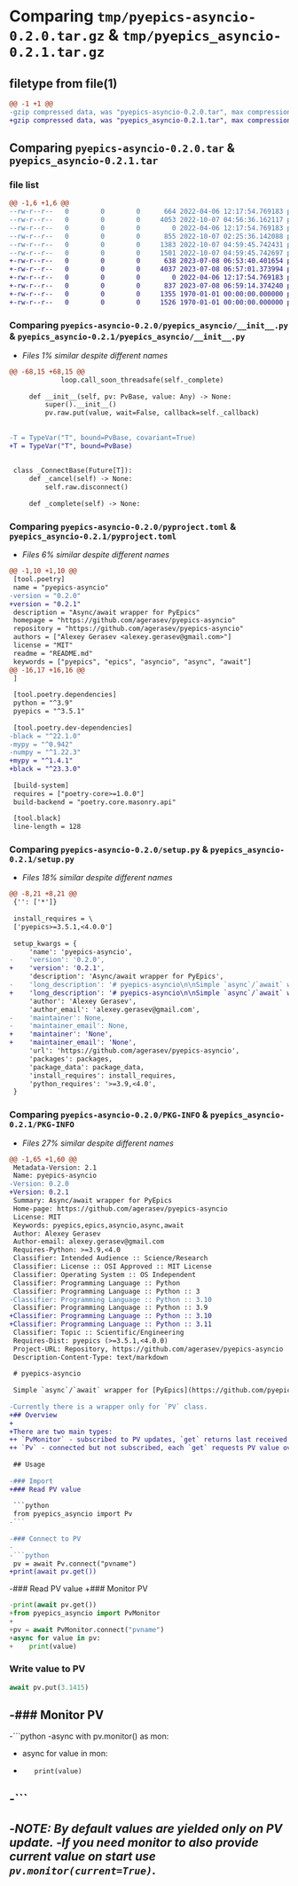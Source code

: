 # Comparing `tmp/pyepics-asyncio-0.2.0.tar.gz` & `tmp/pyepics_asyncio-0.2.1.tar.gz`

## filetype from file(1)

```diff
@@ -1 +1 @@
-gzip compressed data, was "pyepics-asyncio-0.2.0.tar", max compression
+gzip compressed data, was "pyepics_asyncio-0.2.1.tar", max compression
```

## Comparing `pyepics-asyncio-0.2.0.tar` & `pyepics_asyncio-0.2.1.tar`

### file list

```diff
@@ -1,6 +1,6 @@
--rw-r--r--   0        0        0      664 2022-04-06 12:17:54.769183 pyepics-asyncio-0.2.0/README.md
--rw-r--r--   0        0        0     4053 2022-10-07 04:56:36.162117 pyepics-asyncio-0.2.0/pyepics_asyncio/__init__.py
--rw-r--r--   0        0        0        0 2022-04-06 12:17:54.769183 pyepics-asyncio-0.2.0/pyepics_asyncio/py.typed
--rw-r--r--   0        0        0      855 2022-10-07 02:25:36.142088 pyepics-asyncio-0.2.0/pyproject.toml
--rw-r--r--   0        0        0     1383 2022-10-07 04:59:45.742431 pyepics-asyncio-0.2.0/setup.py
--rw-r--r--   0        0        0     1501 2022-10-07 04:59:45.742697 pyepics-asyncio-0.2.0/PKG-INFO
+-rw-r--r--   0        0        0      638 2023-07-08 06:53:40.401654 pyepics_asyncio-0.2.1/README.md
+-rw-r--r--   0        0        0     4037 2023-07-08 06:57:01.373994 pyepics_asyncio-0.2.1/pyepics_asyncio/__init__.py
+-rw-r--r--   0        0        0        0 2022-04-06 12:17:54.769183 pyepics_asyncio-0.2.1/pyepics_asyncio/py.typed
+-rw-r--r--   0        0        0      837 2023-07-08 06:59:14.374240 pyepics_asyncio-0.2.1/pyproject.toml
+-rw-r--r--   0        0        0     1355 1970-01-01 00:00:00.000000 pyepics_asyncio-0.2.1/setup.py
+-rw-r--r--   0        0        0     1526 1970-01-01 00:00:00.000000 pyepics_asyncio-0.2.1/PKG-INFO
```

### Comparing `pyepics-asyncio-0.2.0/pyepics_asyncio/__init__.py` & `pyepics_asyncio-0.2.1/pyepics_asyncio/__init__.py`

 * *Files 1% similar despite different names*

```diff
@@ -68,15 +68,15 @@
             loop.call_soon_threadsafe(self._complete)
 
     def __init__(self, pv: PvBase, value: Any) -> None:
         super().__init__()
         pv.raw.put(value, wait=False, callback=self._callback)
 
 
-T = TypeVar("T", bound=PvBase, covariant=True)
+T = TypeVar("T", bound=PvBase)
 
 
 class _ConnectBase(Future[T]):
     def _cancel(self) -> None:
         self.raw.disconnect()
 
     def _complete(self) -> None:
```

### Comparing `pyepics-asyncio-0.2.0/pyproject.toml` & `pyepics_asyncio-0.2.1/pyproject.toml`

 * *Files 6% similar despite different names*

```diff
@@ -1,10 +1,10 @@
 [tool.poetry]
 name = "pyepics-asyncio"
-version = "0.2.0"
+version = "0.2.1"
 description = "Async/await wrapper for PyEpics"
 homepage = "https://github.com/agerasev/pyepics-asyncio"
 repository = "https://github.com/agerasev/pyepics-asyncio"
 authors = ["Alexey Gerasev <alexey.gerasev@gmail.com>"]
 license = "MIT"
 readme = "README.md"
 keywords = ["pyepics", "epics", "asyncio", "async", "await"]
@@ -16,17 +16,16 @@
 ]
 
 [tool.poetry.dependencies]
 python = "^3.9"
 pyepics = "^3.5.1"
 
 [tool.poetry.dev-dependencies]
-black = "^22.1.0"
-mypy = "^0.942"
-numpy = "^1.22.3"
+mypy = "^1.4.1"
+black = "^23.3.0"
 
 [build-system]
 requires = ["poetry-core>=1.0.0"]
 build-backend = "poetry.core.masonry.api"
 
 [tool.black]
 line-length = 128
```

### Comparing `pyepics-asyncio-0.2.0/setup.py` & `pyepics_asyncio-0.2.1/setup.py`

 * *Files 18% similar despite different names*

```diff
@@ -8,21 +8,21 @@
 {'': ['*']}
 
 install_requires = \
 ['pyepics>=3.5.1,<4.0.0']
 
 setup_kwargs = {
     'name': 'pyepics-asyncio',
-    'version': '0.2.0',
+    'version': '0.2.1',
     'description': 'Async/await wrapper for PyEpics',
-    'long_description': '# pyepics-asyncio\n\nSimple `async`/`await` wrapper for [PyEpics](https://github.com/pyepics/pyepics).\n\nCurrently there is a wrapper only for `PV` class.\n\n## Usage\n\n### Import\n\n```python\nfrom pyepics_asyncio import Pv\n```\n\n### Connect to PV\n\n```python\npv = await Pv.connect("pvname")\n```\n\n### Read PV value\n\n```python\nprint(await pv.get())\n```\n\n### Write value to PV\n\n```python\nawait pv.put(3.1415)\n```\n\n### Monitor PV\n\n```python\nasync with pv.monitor() as mon:\n    async for value in mon:\n        print(value)\n```\n\n*NOTE: By default values are yielded only on PV update.*\n*If you need monitor to also provide current value on start use `pv.monitor(current=True)`.*\n',
+    'long_description': '# pyepics-asyncio\n\nSimple `async`/`await` wrapper for [PyEpics](https://github.com/pyepics/pyepics).\n\n## Overview\n\nThere are two main types:\n+ `PvMonitor` - subscribed to PV updates, `get` returns last received value.\n+ `Pv` - connected but not subscribed, each `get` requests PV value over network.\n\n## Usage\n\n### Read PV value\n\n```python\nfrom pyepics_asyncio import Pv\n\npv = await Pv.connect("pvname")\nprint(await pv.get())\n```\n\n### Monitor PV\n\n```python\nfrom pyepics_asyncio import PvMonitor\n\npv = await PvMonitor.connect("pvname")\nasync for value in pv:\n    print(value)\n```\n\n### Write value to PV\n\n```python\nawait pv.put(3.1415)\n```\n',
     'author': 'Alexey Gerasev',
     'author_email': 'alexey.gerasev@gmail.com',
-    'maintainer': None,
-    'maintainer_email': None,
+    'maintainer': 'None',
+    'maintainer_email': 'None',
     'url': 'https://github.com/agerasev/pyepics-asyncio',
     'packages': packages,
     'package_data': package_data,
     'install_requires': install_requires,
     'python_requires': '>=3.9,<4.0',
 }
```

### Comparing `pyepics-asyncio-0.2.0/PKG-INFO` & `pyepics_asyncio-0.2.1/PKG-INFO`

 * *Files 27% similar despite different names*

```diff
@@ -1,65 +1,60 @@
 Metadata-Version: 2.1
 Name: pyepics-asyncio
-Version: 0.2.0
+Version: 0.2.1
 Summary: Async/await wrapper for PyEpics
 Home-page: https://github.com/agerasev/pyepics-asyncio
 License: MIT
 Keywords: pyepics,epics,asyncio,async,await
 Author: Alexey Gerasev
 Author-email: alexey.gerasev@gmail.com
 Requires-Python: >=3.9,<4.0
 Classifier: Intended Audience :: Science/Research
 Classifier: License :: OSI Approved :: MIT License
 Classifier: Operating System :: OS Independent
 Classifier: Programming Language :: Python
 Classifier: Programming Language :: Python :: 3
-Classifier: Programming Language :: Python :: 3.10
 Classifier: Programming Language :: Python :: 3.9
+Classifier: Programming Language :: Python :: 3.10
+Classifier: Programming Language :: Python :: 3.11
 Classifier: Topic :: Scientific/Engineering
 Requires-Dist: pyepics (>=3.5.1,<4.0.0)
 Project-URL: Repository, https://github.com/agerasev/pyepics-asyncio
 Description-Content-Type: text/markdown
 
 # pyepics-asyncio
 
 Simple `async`/`await` wrapper for [PyEpics](https://github.com/pyepics/pyepics).
 
-Currently there is a wrapper only for `PV` class.
+## Overview
+
+There are two main types:
++ `PvMonitor` - subscribed to PV updates, `get` returns last received value.
++ `Pv` - connected but not subscribed, each `get` requests PV value over network.
 
 ## Usage
 
-### Import
+### Read PV value
 
 ```python
 from pyepics_asyncio import Pv
-```
 
-### Connect to PV
-
-```python
 pv = await Pv.connect("pvname")
+print(await pv.get())
 ```
 
-### Read PV value
+### Monitor PV
 
 ```python
-print(await pv.get())
+from pyepics_asyncio import PvMonitor
+
+pv = await PvMonitor.connect("pvname")
+async for value in pv:
+    print(value)
 ```
 
 ### Write value to PV
 
 ```python
 await pv.put(3.1415)
 ```
 
-### Monitor PV
-
-```python
-async with pv.monitor() as mon:
-    async for value in mon:
-        print(value)
-```
-
-*NOTE: By default values are yielded only on PV update.*
-*If you need monitor to also provide current value on start use `pv.monitor(current=True)`.*
-
```

